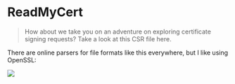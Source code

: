 # ReadMyCert

> How about we take you on an adventure on exploring certificate signing requests? Take a look at this CSR file here.

There are online parsers for file formats like this everywhere, but I like using OpenSSL:

![](https://i.imgur.com/5glMNn4.png)
